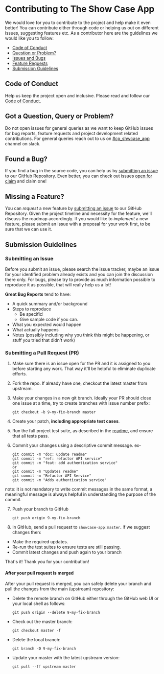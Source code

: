 # Contributing to The Show Case App

We would love for you to contribute to the project and help make it even better! You can contribute either through code or helping us out on different issues, suggesting features etc. As a contributor here are the guidelines we would like you to follow:


 - [Code of Conduct](#coc)
 - [Question or Problem?](#question)
 - [Issues and Bugs](#issue)
 - [Feature Requests](#feature)
 - [Submission Guidelines](#submit)

## <a name="coc"></a> Code of Conduct
Help us keep the project open and inclusive. Please read and follow our [Code of Conduct](https://github.com/UdacityMobileWebScholarship/showcase-app/blob/master/CODE_OF_CONDUCT.md).

## <a name="question"></a> Got a Question, Query or Problem?

Do not open issues for general queries as we want to keep GitHub issues for bug reports, feature requests and project development related contributions. For general queries reach out to us on [#cp_shwcase_app](https://mobilewebindiascholar.slack.com/messages/CA8MRBPAT) channel on slack.

## <a name="issue"></a> Found a Bug?
If you find a bug in the source code, you can help us by
[submitting an issue](https://github.com/UdacityMobileWebScholarship/showcase-app/issues/new) to our GitHub Repository. Even better, you can check out issues [open for claim](https://github.com/UdacityMobileWebScholarship/showcase-app/labels/open%20for%20claim) and claim one!

## <a name="feature"></a> Missing a Feature?
You can *request* a new feature by [submitting an issue](https://github.com/UdacityMobileWebScholarship/showcase-app/issues/new) to our GitHub
Repository. Given the project timeline and necessity for the feature, we'll discuss the roadmap accordingly. If you would like to *implement* a new feature, please submit an issue with
a proposal for your work first, to be sure that we can use it.

## <a name="submit"></a> Submission Guidelines

### <a name="submit-issue"></a> Submitting an Issue
Before you submit an issue, please search the issue tracker, maybe an issue for your identified problem already exists and you can join the discussion there only.
For bugs, please try to provide as much information possible to reproduce it as possible, that will really help us a lot!

**Great Bug Reports** tend to have:

- A quick summary and/or background
- Steps to reproduce
  - Be specific!
  - Give sample code if you can.
- What you expected would happen
- What actually happens
- Notes (possibly including why you think this might be happening, or stuff you tried that didn't work)

### <a name="submit-pr"></a> Submitting a Pull Request (PR)
1. Make sure there is an issue open for the PR and it is assigned to you before starting any work. That way it'll be helpful to eliminate duplicate efforts.
2. Fork the repo. If already have one, checkout the latest master from upstream.
3. Make your changes in a new git branch. Ideally your PR should close one issue at a time, try to create branches with issue number prefix:

     ```shell
     git checkout -b 9-my-fix-branch master
     ```
4. Create your patch, **including appropriate test cases**.
5. Run the full project test suite, as described in the [readme](https://github.com/UdacityMobileWebScholarship/showcase-app/tree/master#user-content-project-set-up),
  and ensure that all tests pass.
6. Commit your changes using a descriptive commit message. ex-
     ```shell
     git commit -m "doc: update readme"
     git commit -m "ref: refactor API service"
     git commit -m "feat: add authentication service"
     or
     git commit -m "Updates readme"
     git commit -m "Refactor API Service"
     git commit -m "Adds authentication service"
     ```
note: it is not mandatory to write commit messages in the same format, a meaningful message is always helpful in understanding the purpose of the commit.

7. Push your branch to GitHub
     ```shell
     git push origin 9-my-fix-branch
     ```
8. In GitHub, send a pull request to `showcase-app:master`.
  If we suggest changes then:
  * Make the required updates.
  * Re-run the test suites to ensure tests are still passing.
  * Commit latest changes and push again to your branch

That's it! Thank you for your contribution!


#### After your pull request is merged

After your pull request is merged, you can safely delete your branch and pull the changes
from the main (upstream) repository:

* Delete the remote branch on GitHub either through the GitHub web UI or your local shell as follows:

    ```shell
    git push origin --delete 9-my-fix-branch
    ```

* Check out the master branch:

    ```shell
    git checkout master -f
    ```

* Delete the local branch:

    ```shell
    git branch -D 9-my-fix-branch
    ```

* Update your master with the latest upstream version:

    ```shell
    git pull --ff upstream master
    ```
